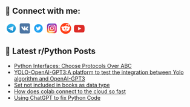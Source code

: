 ## 🔎 Connect with me:
[<img src="https://github.com/bullbesh/bullbesh/blob/main/images/Telegram.png" width="32" height="32" />](https://t.me/bullbesh)
[<img src="https://github.com/bullbesh/bullbesh/blob/main/images/VK.png" width="32" height="32" />](https://vk.com/bullbesh)
[<img src="https://github.com/bullbesh/bullbesh/blob/main/images/Twitter.png" width="32" height="32" />](https://twitter.com/bullbesh1)
[<img src="https://github.com/bullbesh/bullbesh/blob/main/images/Instagram.png" width="32" height="32" />](https://www.instagram.com/bullbesh)
[<img src="https://github.com/bullbesh/bullbesh/blob/main/images/Reddit.png" width="32" height="32" />](https://www.reddit.com/user/bullbesh)
[<img src="https://github.com/bullbesh/bullbesh/blob/main/images/YouTube.png" width="32" height="32" />](https://www.youtube.com/channel/UCtfjRs6uzgq5mfm8S06WTcg)

## 📕 Latest r/Python Posts
<!-- BLOG-POST-LIST:START -->
- [Python Interfaces: Choose Protocols Over ABC](https://www.reddit.com/r/Python/comments/1109kkx/python_interfaces_choose_protocols_over_abc/)
- [YOLO-OpenAI-GPT3:A platform to test the integration between Yolo algorithm and OpenAI-GPT3](https://www.reddit.com/r/Python/comments/110864b/yoloopenaigpt3a_platform_to_test_the_integration/)
- [Set not included in books as data type](https://www.reddit.com/r/Python/comments/1106svh/set_not_included_in_books_as_data_type/)
- [How does colab connect to the cloud so fast](https://www.reddit.com/r/Python/comments/1105vap/how_does_colab_connect_to_the_cloud_so_fast/)
- [Using ChatGPT to fix Python Code](https://www.reddit.com/r/Python/comments/1104izo/using_chatgpt_to_fix_python_code/)
<!-- BLOG-POST-LIST:END -->
